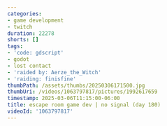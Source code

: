 ```yaml
---
categories:
- game development
- twitch
duration: 22278
shorts: []
tags:
- 'code: gdscript'
- godot
- lost contact
- 'raided by: Aerze_the_Witch'
- 'raiding: finisfine'
thumbPath: /assets/thumbs/20250306171500.jpg
thumbUri: /videos/1063797817/pictures/1992617659
timestamp: 2025-03-06T11:15:00-06:00
title: escape room game dev | no signal (day 180)
videoId: '1063797817'
---
```

